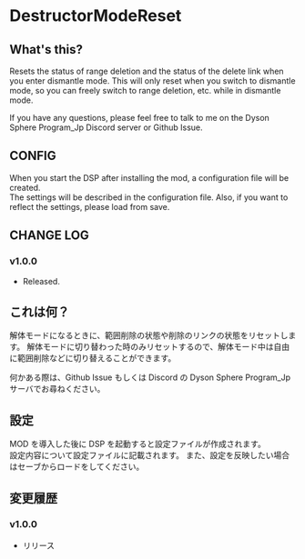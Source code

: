 # DestructorModeReset

## What's this?

Resets the status of range deletion and the status of the delete link when you enter dismantle mode.
This will only reset when you switch to dismantle mode, so you can freely switch to range deletion, etc. while in dismantle mode.

If you have any questions, please feel free to talk to me on the Dyson Sphere Program_Jp Discord server or Github Issue.

## CONFIG

When you start the DSP after installing the mod, a configuration file will be created.  
The settings will be described in the configuration file.
Also, if you want to reflect the settings, please load from save.

## CHANGE LOG

### v1.0.0

 - Released.

## これは何？

解体モードになるときに、範囲削除の状態や削除のリンクの状態をリセットします。
解体モードに切り替わった時のみリセットするので、解体モード中は自由に範囲削除などに切り替えることができます。

何かある際は、Github Issue もしくは Discord の Dyson Sphere Program_Jp サーバでお尋ねください。

## 設定

MOD を導入した後に DSP を起動すると設定ファイルが作成されます。  
設定内容について設定ファイルに記載されます。
また、設定を反映したい場合はセーブからロードをしてください。

## 変更履歴

### v1.0.0

 - リリース
